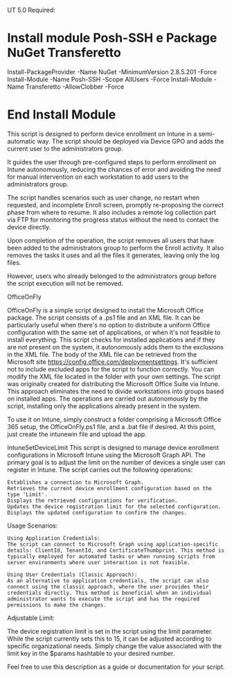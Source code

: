 UT 5.0
Required:
# Install module Posh-SSH e Package NuGet Transferetto
Install-PackageProvider -Name NuGet -MinimumVersion 2.8.5.201 -Force
Install-Module -Name Posh-SSH -Scope AllUsers -Force
Install-Module -Name Transferetto -AllowClobber -Force
# End Install Module 

This script is designed to perform device enrollment on Intune in a semi-automatic way. 
The script should be deployed via Device GPO and adds the current user to the administrators group. 

It guides the user through pre-configured steps to perform enrollment on Intune autonomously, reducing the chances of error and avoiding the need for manual intervention on each workstation to add users to the administrators group.

The script handles scenarios such as user change, no restart when requested, and incomplete Enroll screen, promptly re-proposing the correct phase from where to resume. It also includes a remote log collection part via FTP for monitoring the progress status without the need to contact the device directly.

Upon completion of the operation, the script removes all users that have been added to the administrators group to perform the Enroll activity. It also removes the tasks it uses and all the files it generates, leaving only the log files. 

However, users who already belonged to the administrators group before the script execution will not be removed.

OfficeOnFly

OfficeOnFly is a simple script designed to install the Microsoft Office package. 
The script consists of a .ps1 file and an XML file. It can be particularly useful when there's no option to distribute a uniform Office configuration with the same set of applications, or when it's not feasible to install everything. 
This script checks for installed applications and if they are not present on the system, it autonomously adds them to the exclusions in the XML file. 
The body of the XML file can be retrieved from the Microsoft site https://config.office.com/deploymentsettings.
It's sufficient not to include excluded apps for the script to function correctly. You can modify the XML file located in the folder with your own settings.
The script was originally created for distributing the Microsoft Office Suite via Intune. 
This approach eliminates the need to divide workstations into groups based on installed apps. 
The operations are carried out autonomously by the script, installing only the applications already present in the system.
     
To use it on Intune, simply construct a folder comprising a Microsoft Office 365 setup, the OfficeOnFly.ps1 file, and a .bat file if desired.
At this point, just create the intunewin file and upload the app.

IntuneSetDeviceLimit
This script is designed to manage device enrollment configurations in Microsoft Intune using the Microsoft Graph API. The primary goal is to adjust the limit on the number of devices a single user can register in Intune. The script carries out the following operations:

    Establishes a connection to Microsoft Graph.
    Retrieves the current device enrollment configuration based on the type 'Limit'.
    Displays the retrieved configurations for verification.
    Updates the device registration limit for the selected configuration.
    Displays the updated configuration to confirm the changes.

Usage Scenarios:

    Using Application Credentials:
    The script can connect to Microsoft Graph using application-specific details: ClientId, TenantId, and CertificateThumbprint. This method is typically employed for automated tasks or when running scripts from server environments where user interaction is not feasible.

    Using User Credentials (Classic Approach):
    As an alternative to application credentials, the script can also connect using the classic approach, where the user provides their credentials directly. This method is beneficial when an individual administrator wants to execute the script and has the required permissions to make the changes.

Adjustable Limit:

The device registration limit is set in the script using the limit parameter. While the script currently sets this to 15, it can be adjusted according to specific organizational needs. Simply change the value associated with the limit key in the $params hashtable to your desired number.

Feel free to use this description as a guide or documentation for your script.
